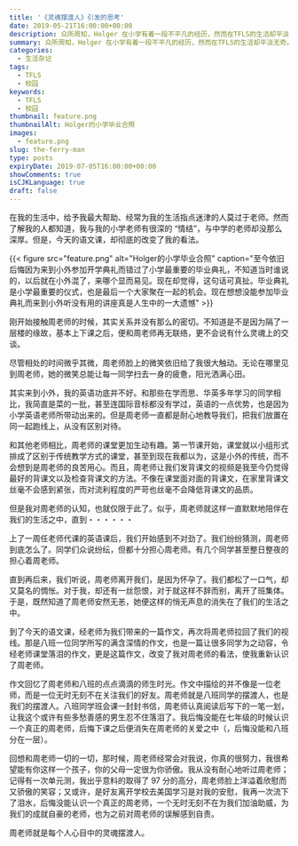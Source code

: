 ```yaml
---
title: '《灵魂摆渡人》引发的思考'
date: 2019-05-21T16:00:00+00:00
description: 众所周知，Holger 在小学有着一段不平凡的经历，然而在TFLS的生活却平淡无奇。然而，今天，Holger 却在 TFLS 看到了爱、暖、人间的呢喃。
summary: 众所周知，Holger 在小学有着一段不平凡的经历，然而在TFLS的生活却平淡无奇。然而，今天，Holger 却在 TFLS 看到了爱、暖、人间的呢喃。
categories:
  - 生活杂记
tags:
  - TFLS
  - 校园
keywords:
  - TFLS
  - 校园
thumbnail: feature.png 
thumbnailAlt: Holger的小学毕业合照
images:
  - feature.png 
slug: the-ferry-man
type: posts
expiryDate: 2019-07-05T16:00:00+00:00
showComments: true
isCJKLanguage: true
draft: false
---
```


在我的生活中，给予我最大帮助、经常为我的生活指点迷津的人莫过于老师。然而了解我的人都知道，我与我的小学老师有很深的 “情结”，与中学的老师却没那么深厚。但是，今天的语文课，却彻底的改变了我的看法。

{{< figure
    src="feature.png"
    alt="Holger的小学毕业合照"
    caption="至今依旧后悔因为来到小外参加开学典礼而错过了小学最重要的毕业典礼，不知道当时谁说的，以后就在小外混了，来哪个显而易见。现在却觉得，这句话可真扯。毕业典礼是小学最重要的仪式，也是最后一个大家聚在一起的机会。现在想想没能参加毕业典礼而来到小外听没有用的讲座真是人生中的一大遗憾"
    >}}


刚开始接触周老师的时候，其实关系并没有那么的密切。不知道是不是因为隔了一层楼的缘故，基本上下课之后，便和周老师再无联络，更不会说有什么灵魂上的交谈。  

尽管相处的时间微乎其微，周老师脸上的微笑依旧给了我很大触动。无论在哪里见到周老师，她的微笑总能让每一同学扫去一身的疲惫，阳光洒满心田。

其实来到小外，我的英语功底并不好。和那些在学而思、华英多年学习的同学相比，我简直是菜的一批，甚至连国际音标都没有学过，英语的一点优势，也是因为小学英语老师所带动出来的。但是周老师一直都是耐心地教导我们，把我们放置在同一起跑线上，从没有区别对待。 

和其他老师相比，周老师的课堂更加生动有趣。第一节课开始，课堂就以小组形式排成了区别于传统教学方式的课堂，甚至到现在我都以为，这是小外的传统，而不会想到是周老师的良苦用心。而且，周老师让我们发背课文的视频是我至今仍觉得最好的背课文以及检查背课文的方法。不像在课堂面对面的背课文，在家里背课文丝毫不会感到紧张，而对流利程度的严苛也丝毫不会降低背课文的品质。 

但是我对周老师的认知，也就仅限于此了。似乎，周老师就这样一直默默地陪伴在我们的生活之中，直到・・・・・・

上了一周任老师代课的英语课后，我们开始感到不对劲了。我们纷纷猜测，周老师到底怎么了。同学们众说纷纭，但都十分担心周老师。有几个同学甚至整日整夜的担心着周老师。

直到再后来，我们听说，周老师离开我们，是因为怀孕了。我们都松了一口气，却又莫名的惆怅。对于我，却还有一丝怨恨，对于就这样不辞而别，离开了班集体。于是，既然知道了周老师安然无恙，她便这样的悄无声息的消失在了我们的生活之中。

到了今天的语文课，经老师为我们带来的一篇作文，再次将周老师拉回了我们的视线。那是八班一位同学所写的满含深情的作文，也是一篇让很多同学为之动容，令经老师课堂落泪的作文，更是这篇作文，改变了我对周老师的看法，使我重新认识了周老师。  

作文回忆了周老师和八班的点点滴滴的师生时光。作文中描绘的并不像是一位老师，而是一位无时无刻不在关注我们的好友。周老师就是八班同学的摆渡人，也是我们的摆渡人。八班同学班会课一封封书信，周老师认真阅读后写下的一笔一划，让我这个或许有些多愁善感的男生忍不住落泪了。我后悔没能在七年级的时候认识一个真正的周老师，后悔下课之后便消失在周老师的关爱之中（，后悔没能和八班分在一层）。
  
回想和周老师一切的一切，那时候，周老师经常会对我说，你真的很努力，我很希望能有你这样一个孩子，你的父母一定很为你骄傲。我从没有耐心地听过周老师；记得有一次单元测，我出乎意料的取得了 97 分的高分，周老师脸上洋溢着欣慰而又骄傲的笑容；又或许，是好友离开学校去美国学习是对我的安慰，我再一次流下了泪水，后悔没能认识一个真正的周老师，一个无时无刻不在为我们加油助威，为我们的成就自豪的老师，也为之前对周老师的误解感到自责。

周老师就是每个人心目中的灵魂摆渡人。


